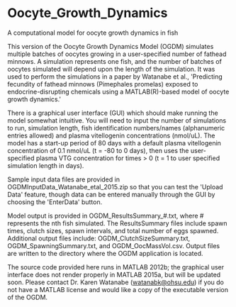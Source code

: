 # Oocyte_Growth_Dynamics
A computational model for oocyte growth dynamics in fish

This version of the Oocyte Growth Dynamics Model (OGDM) simulates multiple batches of oocytes growing in a user-specified number of fathead minnows.  A simulation represents one fish, and the number of batches of oocytes simulated will depend upon the length of the simulation.  It was used to perform the simulations in a paper by Watanabe et al., 'Predicting fecundity of fathead minnows (Pimephales promelas) exposed to endocrine-disrupting chemicals using a MATLAB(R)-based model of oocyte growth dynamics.'

There is a graphical user interface (GUI) which should make running the model somewhat intuitive. You will need to input the number of simulations to run, simulation length, fish identification numbers/names (alphanumeric entries allowed) and plasma vitellogenin concentrations (nmol/uL).  The model has a start-up period of 80 days with a default plasma vitellogenin concentration of 0.1 nmol/uL (t = -80 to 0 days), then uses the user-specified plasma VTG concentration for times  > 0 (t = 1 to user specified simulation length in days).

Sample input data files are provided in OGDMInputData_Watanabe_etal_2015.zip so that you can test the 'Upload Data' feature, though data can be entered manually through the GUI by choosing the 'EnterData' button.

Model output is provided in OGDM_ResultsSummary_#.txt, where # represents the nth fish simulated.  The ResultsSummary files include spawn times, clutch sizes, spawn intervals, and total number of eggs spawned.  Additional output files include: OGDM_ClutchSizeSummary.txt, OGDM_SpawningSummary.txt, and OGDM_OocMassVol.csv.  Output files are written to the directory where the OGDM application is located.

The source code provided here runs in MATLAB 2012b; the graphical user interface does not render properly in MATLAB 2015a, but will be updated soon.  Please contact Dr. Karen Watanabe (watanabk@ohsu.edu) if you do not have a MATLAB license and would like a copy of the executable version of the OGDM.
